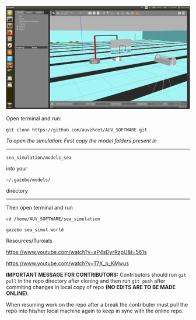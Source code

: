 

![simulation screenshot](simul_screen.png  "SEA_GAZEBO")

Open terminal and run:
```
git clone https://github.com/auvzhcet/AUV_SOFTWARE.git
```
*To open the simulation: First copy the model folders present in*


***
```
sea_simulation/models_sea
```
into your 
```
~/.gazebo/models/
 ```
 directory
 ***

Then open terminal and run 
 ```
 cd /home/AUV_SOFTWARE/sea_simulation
 ```
 ```
 gazebo sea_simul.world
 ```

Resources/Turoials

https://www.youtube.com/watch?v=aP4sDyrRzpU&t=561s

https://www.youtube.com/watch?v=T7X_p_KMwus



**IMPORTANT MESSAGE FOR CONTRIBUTORS:** Contributors should run `git pull` in the repo directory after cloning and then run `git push` after commiting changes in local copy of repo
**(NO EDITS ARE TO BE MADE ONLINE)**.

When resuming work on the repo after a break the contributer must
pull the repo into his/her local machine again to keep in sync
with the online repo.
